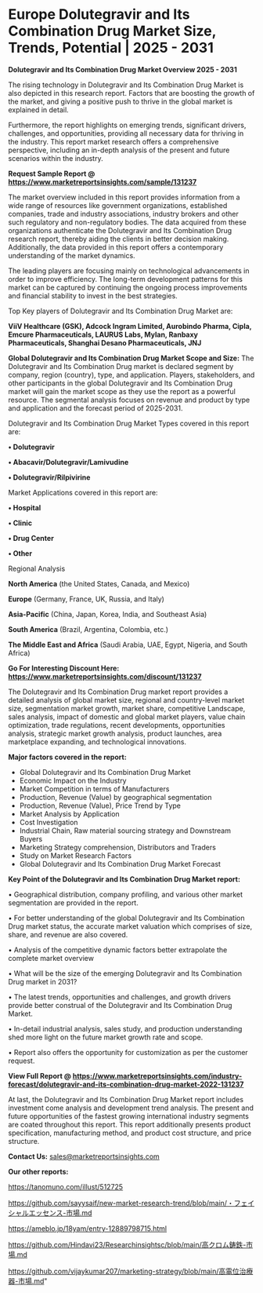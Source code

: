 # Europe Dolutegravir and Its Combination Drug Market Size, Trends, Potential | 2025 - 2031

<Strong> Dolutegravir and Its Combination Drug Market Overview 2025 - 2031</strong>

The rising technology in Dolutegravir and Its Combination Drug Market is also depicted in this research report. Factors that are boosting the growth of the market, and giving a positive push to thrive in the global market is explained in detail.

Furthermore, the report highlights on emerging trends, significant drivers, challenges, and opportunities, providing all necessary data for thriving in the industry. This report market research offers a comprehensive perspective, including an in-depth analysis of the present and future scenarios within the industry.

<strong>Request Sample Report @ <a href=https://www.marketreportsinsights.com/sample/131237>https://www.marketreportsinsights.com/sample/131237</a></strong>

The market overview included in this report provides information from a wide range of resources like government organizations, established companies, trade and industry associations, industry brokers and other such regulatory and non-regulatory bodies. The data acquired from these organizations authenticate the Dolutegravir and Its Combination Drug research report, thereby aiding the clients in better decision making. Additionally, the data provided in this report offers a contemporary understanding of the market dynamics.

The leading players are focusing mainly on technological advancements in order to improve efficiency. The long-term development patterns for this market can be captured by continuing the ongoing process improvements and financial stability to invest in the best strategies.

Top Key players of Dolutegravir and Its Combination Drug Market are:

<strong>ViiV Healthcare (GSK), Adcock Ingram Limited, Aurobindo Pharma, Cipla, Emcure Pharmaceuticals, LAURUS Labs, Mylan, Ranbaxy Pharmaceuticals, Shanghai Desano Pharmaceuticals, JNJ</strong>

<strong><b>Global Dolutegravir and Its Combination Drug Market Scope and Size:</b></strong>
The Dolutegravir and Its Combination Drug market is declared segment by company, region (country), type, and application. Players, stakeholders, and other participants in the global Dolutegravir and Its Combination Drug market will gain the market scope as they use the report as a powerful resource. The segmental analysis focuses on revenue and product by type and application and the forecast period of 2025-2031.

Dolutegravir and Its Combination Drug Market Types covered in this report are:

<strong>• Dolutegravir

• Abacavir/Dolutegravir/Lamivudine

• Dolutegravir/Rilpivirine</strong>

Market Applications covered in this report are:

<strong>• Hospital

• Clinic

• Drug Center

• Other</strong> 

Regional Analysis

<strong>North America</strong> (the United States, Canada, and Mexico)

<strong>Europe</strong> (Germany, France, UK, Russia, and Italy)

<strong>Asia-Pacific</strong> (China, Japan, Korea, India, and Southeast Asia)

<strong>South America</strong> (Brazil, Argentina, Colombia, etc.)

<strong>The Middle East and Africa</strong> (Saudi Arabia, UAE, Egypt, Nigeria, and South Africa)

<strong>Go For Interesting Discount Here: <a href=https://www.marketreportsinsights.com/discount/131237>https://www.marketreportsinsights.com/discount/131237</a></strong>

The Dolutegravir and Its Combination Drug market report provides a detailed analysis of global market size, regional and country-level market size, segmentation market growth, market share, competitive Landscape, sales analysis, impact of domestic and global market players, value chain optimization, trade regulations, recent developments, opportunities analysis, strategic market growth analysis, product launches, area marketplace expanding, and technological innovations.

<strong><b>Major factors covered in the report:</b></strong>
<ul>
  <li>Global Dolutegravir and Its Combination Drug Market </li>
  <li>Economic Impact on the Industry</li>
  <li>Market Competition in terms of Manufacturers</li>
  <li>Production, Revenue (Value) by geographical segmentation</li>
  <li>Production, Revenue (Value), Price Trend by Type</li>
  <li>Market Analysis by Application</li>
  <li>Cost Investigation</li>
  <li>Industrial Chain, Raw material sourcing strategy and Downstream Buyers</li>
  <li>Marketing Strategy comprehension, Distributors and Traders</li>
  <li>Study on Market Research Factors</li>
  <li>Global Dolutegravir and Its Combination Drug Market Forecast</li>
</ul>

<strong><b>Key Point of the Dolutegravir and Its Combination Drug Market report:</b></strong>

• Geographical distribution, company profiling, and various other market segmentation are provided in the report.

• For better understanding of the global Dolutegravir and Its Combination Drug market status, the accurate market valuation which comprises of size, share, and revenue are also covered.

• Analysis of the competitive dynamic factors better extrapolate the complete market overview

• What will be the size of the emerging Dolutegravir and Its Combination Drug market in 2031?

• The latest trends, opportunities and challenges, and growth drivers provide better construal of the Dolutegravir and Its Combination Drug Market.

• In-detail industrial analysis, sales study, and production understanding shed more light on the future market growth rate and scope.

• Report also offers the opportunity for customization as per the customer request.

<strong><b>View Full Report @ <a href=https://www.marketreportsinsights.com/industry-forecast/dolutegravir-and-its-combination-drug-market-2022-131237>https://www.marketreportsinsights.com/industry-forecast/dolutegravir-and-its-combination-drug-market-2022-131237</a></b></strong>


At last, the Dolutegravir and Its Combination Drug Market report includes investment come analysis and development trend analysis. The present and future opportunities of the fastest growing international industry segments are coated throughout this report. This report additionally presents product specification, manufacturing method, and product cost structure, and price structure.

<strong>Contact Us:</strong>
sales@marketreportsinsights.com

<strong>Our other reports:</strong>

<a href=https://tanomuno.com/illust/512725>https://tanomuno.com/illust/512725</a>

<a href=https://github.com/sayysaif/new-market-research-trend/blob/main/・フェイシャルエッセンス-市場.md>https://github.com/sayysaif/new-market-research-trend/blob/main/・フェイシャルエッセンス-市場.md</a>

<a href=https://ameblo.jp/18yam/entry-12889798715.html>https://ameblo.jp/18yam/entry-12889798715.html</a>

<a href=https://github.com/Hindavi23/Researchinsightsc/blob/main/高クロム鋳鉄-市場.md>https://github.com/Hindavi23/Researchinsightsc/blob/main/高クロム鋳鉄-市場.md</a>

<a href=https://github.com/vijaykumar207/marketing-strategy/blob/main/高電位治療器-市場.md>https://github.com/vijaykumar207/marketing-strategy/blob/main/高電位治療器-市場.md</a>"
